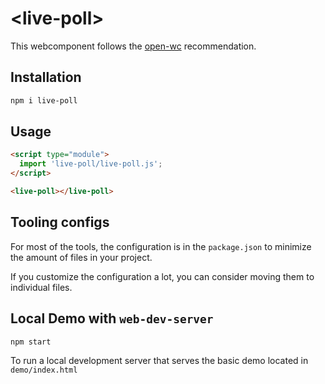 # \<live-poll>

This webcomponent follows the [open-wc](https://github.com/open-wc/open-wc) recommendation.

## Installation

```bash
npm i live-poll
```

## Usage

```html
<script type="module">
  import 'live-poll/live-poll.js';
</script>

<live-poll></live-poll>
```



## Tooling configs

For most of the tools, the configuration is in the `package.json` to minimize the amount of files in your project.

If you customize the configuration a lot, you can consider moving them to individual files.

## Local Demo with `web-dev-server`

```bash
npm start
```

To run a local development server that serves the basic demo located in `demo/index.html`
